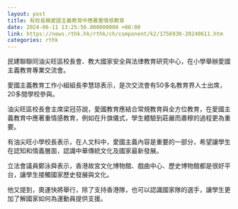 ```yaml
---
layout: post
title: 有校長稱愛國主義教育中應著重情感教育
date: 2024-06-11 13:25:56.000000000 +08:00
link: https://news.rthk.hk/rthk/ch/component/k2/1756930-20240611.htm
categories: rthk
---
```


民建聯聯同油尖旺區校長會、教大國家安全與法律教育研究中心，在小學舉辦愛國主義教育專業交流會。

愛國主義教育工作小組組長李慧琼表示，是次交流會有50多名教育界人士出席，20多間學校參與。

油尖旺區校長會主席梁冠芬說，愛國教育應結合常規教育與全方位教育，在愛國主義教育中應著重情感教育，例如在升旗儀式，學生體驗到莊嚴而肅穆的過程更為重要。

有油尖旺小學校長表示，在人文科中，愛國主義內容是重要的一部分，希望讓學生在認知和情義層面，認識中華傳統文化及國家最新發展。

立法會議員鄭泳舜表示，香港故宮文化博物館、戲曲中心、歷史博物館都是很好平台，讓學生接觸國家歷史發展與文化。

他又提到，奧運快將舉行，除了支持香港隊，也可以認識國家隊的選手，讓學生更加了解國家如何為運動員提供支援。
